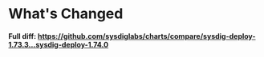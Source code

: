 # What's Changed

#### Full diff: https://github.com/sysdiglabs/charts/compare/sysdig-deploy-1.73.3...sysdig-deploy-1.74.0
